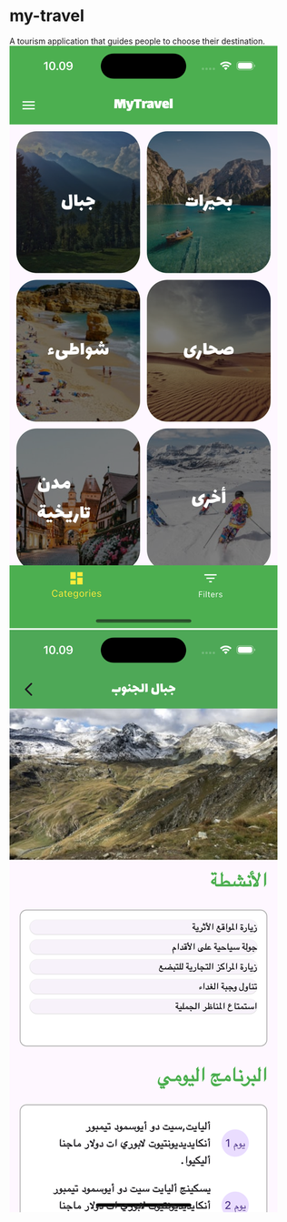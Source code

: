 # my-travel
A tourism application that guides people to choose their destination.
![Travel app screenshot2](https://github.com/LukaSalah1/my-travel/blob/main/Simulator%20Screen%20Shot%20-%20iPhone%2014%20Pro%20-%202025-06-24%20at%2010.09.07.png?raw=true)
![Travel app screenshot2](https://github.com/LukaSalah1/my-travel/blob/main/Simulator%20Screen%20Shot%20-%20iPhone%2014%20Pro%20-%202025-06-24%20at%2010.09.27.png?raw=true)

